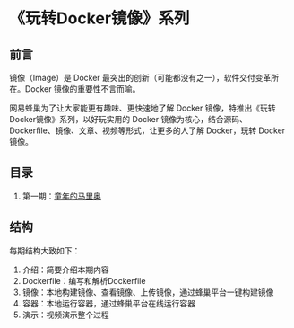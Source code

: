 《玩转Docker镜像》系列
===

## 前言
镜像（Image）是 Docker 最突出的创新（可能都没有之一），软件交付变革所在。Docker 镜像的重要性不言而喻。

网易蜂巢为了让大家能更有趣味、更快速地了解 Docker 镜像，特推出《玩转Docker镜像》系列，以好玩实用的 Docker 镜像为核心，结合源码、Dockerfile、镜像、文章、视频等形式，让更多的人了解 Docker，玩转 Docker 镜像。

## 目录
1. 第一期：[童年的马里奥](stage-1/README.md)

## 结构
每期结构大致如下：
1. 介绍：简要介绍本期内容
2. Dockerfile：编写和解析Dockerfile
3. 镜像：本地构建镜像、查看镜像、上传镜像，通过蜂巢平台一键构建镜像
4. 容器：本地运行容器，通过蜂巢平台在线运行容器
5. 演示：视频演示整个过程
